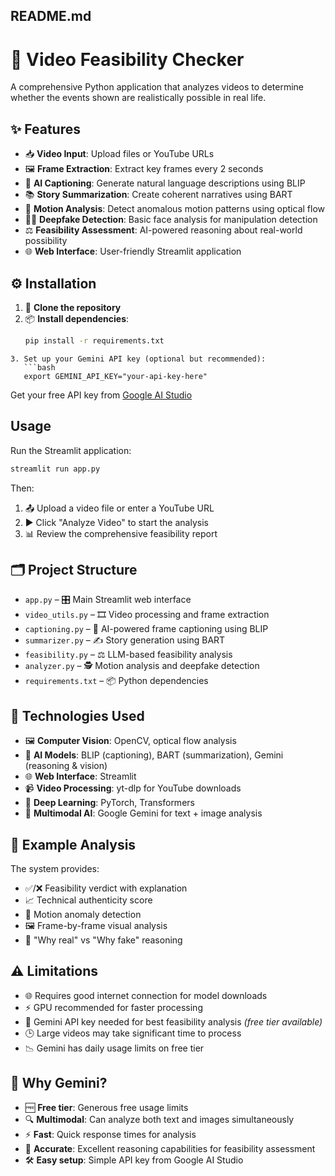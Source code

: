 ## README.md
# 🎥 Video Feasibility Checker

A comprehensive Python application that analyzes videos to determine whether the events shown are realistically possible in real life.

## ✨ Features

- 📥 **Video Input**: Upload files or YouTube URLs  
- 🖼️ **Frame Extraction**: Extract key frames every 2 seconds  
- 🧠 **AI Captioning**: Generate natural language descriptions using BLIP  
- 📚 **Story Summarization**: Create coherent narratives using BART  
- 🎯 **Motion Analysis**: Detect anomalous motion patterns using optical flow  
- 🕵️‍♂️ **Deepfake Detection**: Basic face analysis for manipulation detection  
- ⚖️ **Feasibility Assessment**: AI-powered reasoning about real-world possibility  
- 🌐 **Web Interface**: User-friendly Streamlit application  

## ⚙️ Installation

1. 📂 **Clone the repository**
2. 📦 **Install dependencies**:
   ```bash
   pip install -r requirements.txt
```
3. Set up your Gemini API key (optional but recommended):
   ```bash
   export GEMINI_API_KEY="your-api-key-here"
   ```
   Get your free API key from [Google AI Studio](https://makersuite.google.com/app/apikey)

## Usage

Run the Streamlit application:
```bash
streamlit run app.py
```
Then:
1. 📤 Upload a video file or enter a YouTube URL  
2. ▶️ Click "Analyze Video" to start the analysis  
3. 📊 Review the comprehensive feasibility report  

## 🗂️ Project Structure

- `app.py` – 🎛️ Main Streamlit web interface  
- `video_utils.py` – 🎞️ Video processing and frame extraction  
- `captioning.py` – 🧠 AI-powered frame captioning using BLIP  
- `summarizer.py` – ✍️ Story generation using BART  
- `feasibility.py` – ⚖️ LLM-based feasibility analysis  
- `analyzer.py` – 🕵️ Motion analysis and deepfake detection  
- `requirements.txt` – 📦 Python dependencies  

## 🧰 Technologies Used

- 🖼️ **Computer Vision**: OpenCV, optical flow analysis  
- 🤖 **AI Models**: BLIP (captioning), BART (summarization), Gemini (reasoning & vision)  
- 🌐 **Web Interface**: Streamlit  
- 📹 **Video Processing**: yt-dlp for YouTube downloads  
- 🔬 **Deep Learning**: PyTorch, Transformers  
- 🧠 **Multimodal AI**: Google Gemini for text + image analysis  

## 🧪 Example Analysis

The system provides:  
- ✅/❌ Feasibility verdict with explanation  
- 📈 Technical authenticity score  
- 🚨 Motion anomaly detection  
- 🖼️ Frame-by-frame visual analysis  
- 🤔 "Why real" vs "Why fake" reasoning  

## ⚠️ Limitations

- 🌐 Requires good internet connection for model downloads  
- ⚡ GPU recommended for faster processing  
- 🔑 Gemini API key needed for best feasibility analysis *(free tier available)*  
- 🕒 Large videos may take significant time to process  
- 📉 Gemini has daily usage limits on free tier  

## 💎 Why Gemini?

- 🆓 **Free tier**: Generous free usage limits  
- 🔍 **Multimodal**: Can analyze both text and images simultaneously  
- ⚡ **Fast**: Quick response times for analysis  
- 🎯 **Accurate**: Excellent reasoning capabilities for feasibility assessment  
- 🛠️ **Easy setup**: Simple API key from Google AI Studio 
